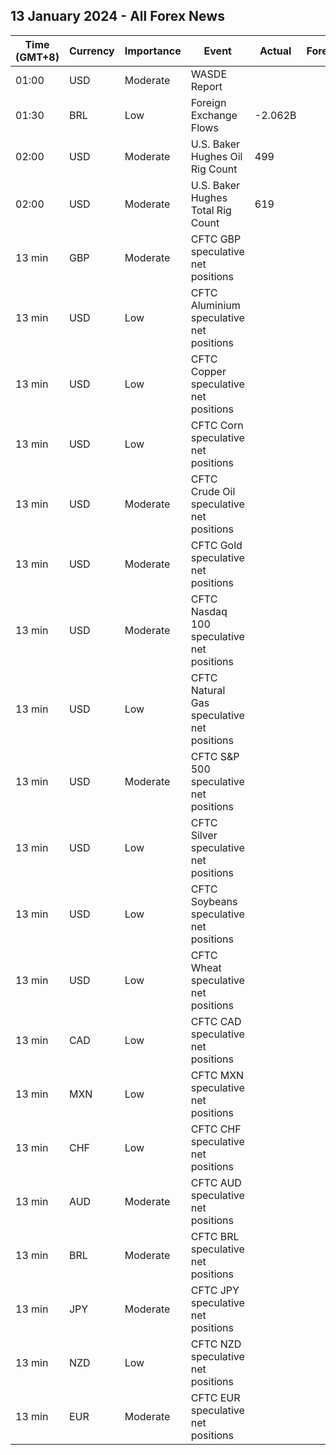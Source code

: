 ## 13 January 2024 - All Forex News

| Time (GMT+8) | Currency | Importance | Event | Actual | Forecast | Previous |
|------|----------|------------|-------|--------|----------|----------|
| 01:00 | USD | Moderate | WASDE Report |  |  |  |
| 01:30 | BRL | Low | Foreign Exchange Flows | -2.062B |  | -4.888B |
| 02:00 | USD | Moderate | U.S. Baker Hughes Oil Rig Count | 499 |  | 501 |
| 02:00 | USD | Moderate | U.S. Baker Hughes Total Rig Count | 619 |  | 621 |
| 13 min | GBP | Moderate | CFTC GBP speculative net positions |  |  | 15.2K |
| 13 min | USD | Low | CFTC Aluminium speculative net positions |  |  | 6.3K |
| 13 min | USD | Low | CFTC Copper speculative net positions |  |  | 8.6K |
| 13 min | USD | Low | CFTC Corn speculative net positions |  |  | -146.7K |
| 13 min | USD | Moderate | CFTC Crude Oil speculative net positions |  |  | 163.7K |
| 13 min | USD | Moderate | CFTC Gold speculative net positions |  |  | 207.6K |
| 13 min | USD | Moderate | CFTC Nasdaq 100 speculative net positions |  |  | 39.1K |
| 13 min | USD | Low | CFTC Natural Gas speculative net positions |  |  | -91.6K |
| 13 min | USD | Moderate | CFTC S&P 500 speculative net positions |  |  | -214.1K |
| 13 min | USD | Low | CFTC Silver speculative net positions |  |  | 32.6K |
| 13 min | USD | Low | CFTC Soybeans speculative net positions |  |  | -21.9K |
| 13 min | USD | Low | CFTC Wheat speculative net positions |  |  | -33.6K |
| 13 min | CAD | Low | CFTC CAD speculative net positions |  |  | -21.1K |
| 13 min | MXN | Low | CFTC MXN speculative net positions |  |  | 89.1K |
| 13 min | CHF | Low | CFTC CHF speculative net positions |  |  | -5.2K |
| 13 min | AUD | Moderate | CFTC AUD speculative net positions |  |  | -42.9K |
| 13 min | BRL | Moderate | CFTC BRL speculative net positions |  |  | 34.3K |
| 13 min | JPY | Moderate | CFTC JPY speculative net positions |  |  | -57.2K |
| 13 min | NZD | Low | CFTC NZD speculative net positions |  |  | -0.5K |
| 13 min | EUR | Moderate | CFTC EUR speculative net positions |  |  | 119.5K |
